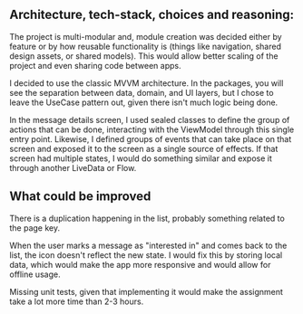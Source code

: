 
## Architecture, tech-stack, choices and reasoning:

The project is multi-modular and, module creation was decided either by feature or by how reusable functionality is (things like navigation, shared design assets, or shared models).
This would allow better scaling of the project and even sharing code between apps.

I decided to use the classic MVVM architecture.
In the packages, you will see the separation between data, domain, and UI layers, but I chose to leave the UseCase pattern out, given there isn't much logic being done.

In the message details screen, I used sealed classes to define the group of actions that can be done, interacting with the ViewModel through this single entry point.
Likewise, I defined groups of events that can take place on that screen and exposed it to the screen as a single source of effects.
If that screen had multiple states, I would do something similar and expose it through another LiveData or Flow.

## What could be improved
There is a duplication happening in the list, probably something related to the page key.

When the user marks a message as "interested in" and comes back to the list, the icon doesn't reflect the new state.
I would fix this by storing local data, which would make the app more responsive and would allow for offline usage.

Missing unit tests, given that implementing it would make the assignment take a lot more time than 2-3 hours.
